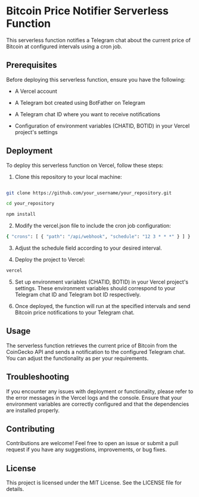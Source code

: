 
# Bitcoin Price Notifier Serverless Function

  

This serverless function notifies a Telegram chat about the current price of Bitcoin at configured intervals using a cron job.

  

## Prerequisites

  

Before deploying this serverless function, ensure you have the following:

  

- A Vercel account

- A Telegram bot created using BotFather on Telegram

- A Telegram chat ID where you want to receive notifications

- Configuration of environment variables (CHATID, BOTID) in your Vercel project's settings

  

## Deployment

  

To deploy this serverless function on Vercel, follow these steps:

  

1. Clone this repository to your local machine:

  

```bash

git clone https://github.com/your_username/your_repository.git

cd your_repository

npm install
```

2. Modify the vercel.json file to include the cron job configuration:

  
```bash
{ "crons": [ { "path": "/api/webhook", "schedule": "12 3 * * *" } ] }
```
3. Adjust the schedule field according to your desired interval.

4. Deploy the project to Vercel:

 ```bash
vercel
 ```
5. Set up environment variables (CHATID, BOTID) in your Vercel project's settings. These environment variables should correspond to your Telegram chat ID and Telegram bot ID respectively.

6. Once deployed, the function will run at the specified intervals and send Bitcoin price notifications to your Telegram chat.

## Usage

The serverless function retrieves the current price of Bitcoin from the CoinGecko API and sends a notification to the configured Telegram chat. You can adjust the functionality as per your requirements.

  

## Troubleshooting

If you encounter any issues with deployment or functionality, please refer to the error messages in the Vercel logs and the console. Ensure that your environment variables are correctly configured and that the dependencies are installed properly.

  

## Contributing

Contributions are welcome! Feel free to open an issue or submit a pull request if you have any suggestions, improvements, or bug fixes.

  

## License

This project is licensed under the MIT License. See the LICENSE file for details.